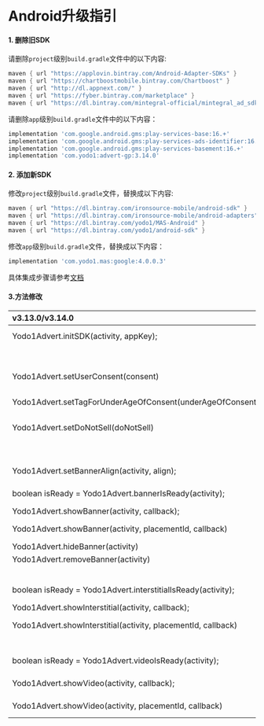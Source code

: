 # Android升级指引

#### 1. 删除旧SDK

请删除`project`级别`build.gradle`文件中的以下内容:

```groovy
maven { url "https://applovin.bintray.com/Android-Adapter-SDKs" }
maven { url "https://chartboostmobile.bintray.com/Chartboost" }
maven { url "http://dl.appnext.com/" }
maven { url "https://fyber.bintray.com/marketplace" }
maven { url "https://dl.bintray.com/mintegral-official/mintegral_ad_sdk_android_for_oversea" }
```

请删除`app`级别`build.gradle`文件中的以下内容：

```groovy
implementation 'com.google.android.gms:play-services-base:16.+'
implementation 'com.google.android.gms:play-services-ads-identifier:16.+'
implementation 'com.google.android.gms:play-services-basement:16.+'
implementation 'com.yodo1:advert-gp:3.14.0'
```

#### 2. 添加新SDK

修改`project`级别`build.gradle`文件，替换成以下内容:

```groovy
maven { url "https://dl.bintray.com/ironsource-mobile/android-sdk" }
maven { url "https://dl.bintray.com/ironsource-mobile/android-adapters" }
maven { url "https://dl.bintray.com/yodo1/MAS-Android" }
maven { url "https://dl.bintray.com/yodo1/android-sdk" }
```

修改`app`级别`build.gradle`文件，替换成以下内容：

```groovy
implementation 'com.yodo1.mas:google:4.0.0.3'
```

具体集成步骤请参考[文档](https://github.com/Yodo1Games/MAS-Documents/blob/upgrade-guide/markdowns/integration-android.md#the-integration-steps)

#### 3.方法修改


|  v3.13.0/v3.14.0               | v4.+                             |
|  :----------------------------  | :-----------------------------  |
| Yodo1Advert.initSDK(activity, appKey); | **Yodo1Mas.getInstance().init(Activity activity, String appId);** |
|  | **Yodo1Mas.getInstance().init(Activity activity, String appId, InitListener listener);** |
| Yodo1Advert.setUserConsent(consent) | **Yodo1Mas.getInstance().setGDPR(userConsent);** |
||**Yodo1Mas.getInstance().isGDPRUserConsent();**|
| Yodo1Advert.setTagForUnderAgeOfConsent(underAgeOfConsent) | **Yodo1Mas.getInstance().setCOPPA(ageRestricted);** |
||**Yodo1Mas.getInstance().isCOPPAAgeRestricted();**|
| Yodo1Advert.setDoNotSell(doNotSell) | **Yodo1Mas.getInstance().setCCPA(doNotSell);** |
||**Yodo1Mas.getInstance().isCCPADoNotSell();**|
|   | **Yodo1Mas.getInstance().setBannerListener** |
| Yodo1Advert.setBannerAlign(activity, align); | **Yodo1Mas.getInstance().showBannerAd(activity, align);** |
|  boolean isReady = Yodo1Advert.bannerIsReady(activity);  | boolean isLoaded = **Yodo1Mas.getInstance().isBannerAdLoaded();** |
|  Yodo1Advert.showBanner(activity, callback);  | **Yodo1Mas.getInstance().showBannerAd(activity);** |
|Yodo1Advert.showBanner(activity, placementId,  callback)|**Yodo1Mas.getInstance().showBannerAd(activity, placement);**|
|Yodo1Advert.hideBanner(activity)|**Yodo1Mas.getInstance().dismissBannerAd();**|
|Yodo1Advert.removeBanner(activity)|**Yodo1Mas.getInstance().dismissBannerAd(true);**|
|    | **Yodo1Mas.getInstance().setInterstitialListener** |
|  boolean isReady = Yodo1Advert.interstitialIsReady(activity);  | boolean isLoaded = **Yodo1Mas.getInstance().isInterstitialAdLoaded();** |
|  Yodo1Advert.showInterstitial(activity, callback);  | **Yodo1Mas.getInstance().showInterstitialAd(activity);** |
|Yodo1Advert.showInterstitial(activity, placementId,  callback)|**Yodo1Mas.getInstance().showInterstitialAd(activity, placement);**|
|    | **Yodo1Mas.getInstance().setRewardListener** |
|  boolean isReady = Yodo1Advert.videoIsReady(activity);  | boolean isLoaded = **Yodo1Mas.getInstance().isRewardedAdLoaded();** |
|  Yodo1Advert.showVideo(activity, callback);  | **Yodo1Mas.getInstance().showRewardedAd(Activity activity);** |
|Yodo1Advert.showVideo(activity, placementId,  callback)|**Yodo1Mas.getInstance().showRewardedAd(activity, placement);**|
